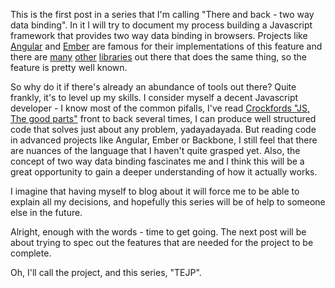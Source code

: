 This is the first post in a series that I'm calling "There and back - two way data binding". In it I will try to document my process building a Javascript framework that provides two way data binding in browsers. Projects like [Angular](https://github.com/angular/angular.js) and [Ember](https://github.com/emberjs/ember.js/) are famous for their implementations of this feature and there are [many](https://github.com/grnadav/databind) [other](https://github.com/arendjr/laces.js) [libraries](https://github.com/mikeric/rivets) out there that does the same thing, so the feature is pretty well known.

So why do it if there's already an abundance of tools out there? Quite frankly, it's to level up my skills. I consider myself a decent Javascript developer - I know most of the common pifalls, I've read [Crockfords "JS, The good parts"](http://www.amazon.com/JavaScript-Good-Parts-Douglas-Crockford/dp/0596517742) front to back several times, I can produce well structured code that solves just about any problem, yadayadayada. But reading code in advanced projects like Angular, Ember or Backbone, I still feel that there are nuances of the language that I haven't quite grasped yet. Also, the concept of two way data binding fascinates me and I think this will be a great opportunity to gain a deeper understanding of how it actually works.

I imagine that having myself to blog about it will force me to be able to explain all my decisions, and hopefully this series will be of help to someone else in the future.

Alright, enough with the words - time to get going. The next post will be about trying to spec out the features that are needed for the project to be complete.

Oh, I'll call the project, and this series, "TEJP". 